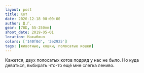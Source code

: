 ```yaml
---
layout: post
title: Кот
date: 2020-12-18 00:00:00
author: Д.Г.
gear: [70D, 55-250mm]
shoot_date: 2019-05-01
location: Нахабино
colors: ['140f0d', '3e2925']
tags: [животные, кошки, полосатые кошки]
---
```

Кажется, двух полосатых котов подряд у нас не было. Но куда деваться, выбирать что-то ещё мне слегка лениво.
